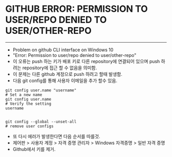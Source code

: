 # GITHUB ERROR: PERMISSION TO USER/REPO DENIED TO USER/OTHER-REPO

---

* Problem on github CLI interface on Windows 10
* "Error: Permission to user/repo denied to user/other-repo"
* 이 오류는 push 하는 키가 배포 키로 다른 repository에 연결되어 있으며 push 하려는 repository에 접근 할 수 없음을 의미함.
* 이 문제는 다른 github 계정으로 push 하려고 할때 발생함.
* 다음 git config를 통해 사용자 이메일을 추가 할수 있음.
```
git config user.name "username"
# Set a new name
git config user.name
# Verify the setting
username


git config --global --unset-all
# remove user configs
```
* 또 다시 에러가 발생한다면 다음 순서를 따를것.
* 제어판 > 사용자 계정 > 자격 증명 관리자 > Windows 자격증명 > 일반 자격 증명
* Github에서 키를 제거.
